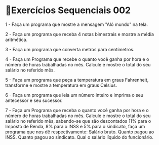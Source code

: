 
<h1>📝Exercícios Sequenciais 002 </h1>

1 - Faça um programa que mostre a mensagem "Alô mundo" na tela.

2 - Faça um programa que receba 4 notas bimestrais e mostre a média aritmética.

3 - Faça um programa que converta metros para centímetros.

4 - Faça um Programa que recebe o quanto você ganha por hora e o número de horas trabalhadas no mês. Calcule e mostre o total do seu salário no referido mês.

5 - Faça um programa que peça a temperatura em graus Fahrenheit, transforme e mostre a temperatura em graus Celsius.

6 - Faça um programa que leia um número inteiro e imprima o seu antecessor e seu sucessor.

7 - Faça um Programa que receba o quanto você ganha por hora e o número de horas trabalhadas no mês. Calcule e mostre o total do seu salário no referido mês, sabendo-se que são descontados 11% para o Imposto de Renda, 8% para o INSS e 5% para o sindicato, faça um programa que nos dê respectivamente:
Salário bruto.
Quanto pagou ao INSS.
Quanto pagou ao sindicato.
Qual o salário líquido do funcionário.

